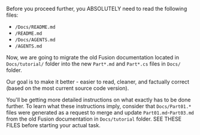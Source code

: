 Before you proceed further, you ABSOLUTELY need to read the following files:
- `/Docs/README.md`
- `/README.md`
- `/Docs/AGENTS.md`
- `/AGENTS.md`

Now, we are going to migrate the old Fusion documentation located in `Docs/tutorial/` folder into the new `Part*.md` and `Part*.cs` files in `Docs/` folder.

Our goal is to make it better - easier to read, cleaner, and factually correct (based on the most current source code version).

You'll be getting more detailed instructions on what exactly has to be done further. To learn what these instructions imply, consider that `Docs/Part01.*` files were generated as a request to merge and update `Part01.md`-`Part03.md` from the old Fusion documentation in `Docs/tutorial` folder. SEE THESE FILES before starting your actual task.

